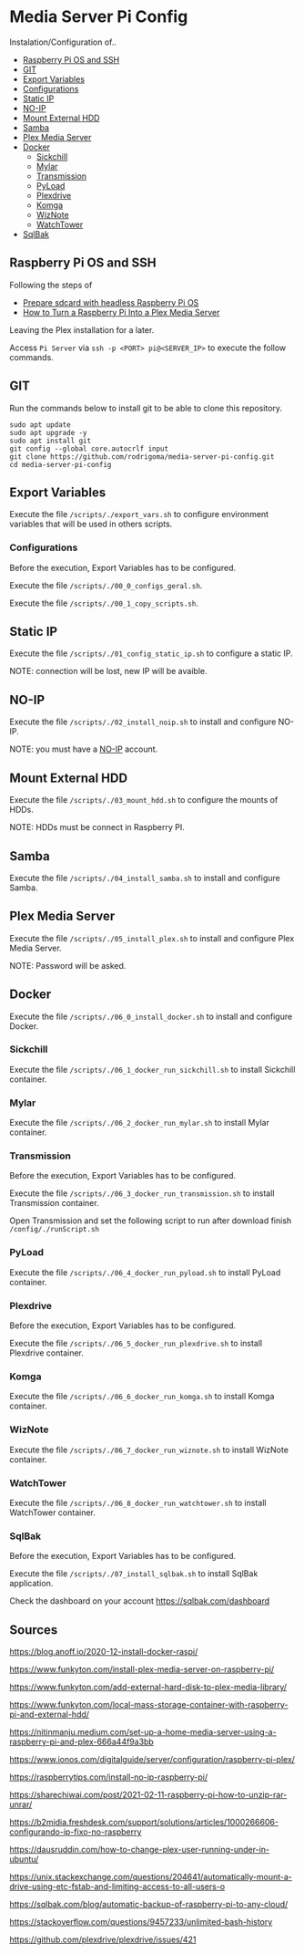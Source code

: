 # Media Server Pi Config

Instalation/Configuration of..
- [Raspberry Pi OS and SSH](#raspberry-pi-os-and-ssh)
- [GIT](#git)
- [Export Variables](export-variables)
- [Configurations](#configurations)
- [Static IP](#static-ip)
- [NO-IP](#no-ip)
- [Mount External HDD](#mount-external-hdd)
- [Samba](#samba)
- [Plex Media Server](#plex-media-server)
- [Docker](#docker)
  - [Sickchill](#sickchill)
  - [Mylar](#mylar)
  - [Transmission](#transmission)
  - [PyLoad](#pyload)
  - [Plexdrive](#plexdrive)
  - [Komga](#komga)
  - [WizNote](#wiznote)
  - [WatchTower](#watchtower)
- [SqlBak](#sqlbak)


## Raspberry Pi OS and SSH

Following the steps of 
- [Prepare sdcard with headless Raspberry Pi OS](https://www.funkyton.com/install-plex-media-server-on-raspberry-pi/)
- [How to Turn a Raspberry Pi Into a Plex Media Server](https://www.makeuseof.com/tag/raspberry-pi-plex-media-server/)


Leaving the Plex installation for a later.

Access `Pi Server` via `ssh -p <PORT> pi@<SERVER_IP>` to execute the follow commands. 


## GIT

Run the commands below to install git to be able to clone this repository.

```
sudo apt update
sudo apt upgrade -y
sudo apt install git
git config --global core.autocrlf input
git clone https://github.com/rodrigoma/media-server-pi-config.git
cd media-server-pi-config
```


## Export Variables

Execute the file `/scripts/./export_vars.sh` to configure environment variables that will be used in others scripts.


### Configurations

Before the execution, Export Variables has to be configured.

Execute the file `/scripts/./00_0_configs_geral.sh`.

Execute the file `/scripts/./00_1_copy_scripts.sh`.


## Static IP

Execute the file `/scripts/./01_config_static_ip.sh` to configure a static IP.

NOTE: connection will be lost, new IP will be avaible.


## NO-IP

Execute the file `/scripts/./02_install_noip.sh` to install and configure NO-IP.

NOTE: you must have a [NO-IP](https://www.noip.com/) account.


## Mount External HDD

Execute the file `/scripts/./03_mount_hdd.sh` to configure the mounts of HDDs.

NOTE: HDDs must be connect in Raspberry PI.

## Samba

Execute the file `/scripts/./04_install_samba.sh` to install and configure Samba.


## Plex Media Server

Execute the file `/scripts/./05_install_plex.sh` to install and configure Plex Media Server.

NOTE: Password will be asked.


## Docker

Execute the file `/scripts/./06_0_install_docker.sh` to install and configure Docker.


### Sickchill

Execute the file `/scripts/./06_1_docker_run_sickchill.sh` to install Sickchill container.


### Mylar

Execute the file `/scripts/./06_2_docker_run_mylar.sh` to install Mylar container.


### Transmission

Before the execution, Export Variables has to be configured.

Execute the file `/scripts/./06_3_docker_run_transmission.sh` to install Transmission container.

Open Transmission and set the following script to run after download finish `/config/./runScript.sh`


### PyLoad

Execute the file `/scripts/./06_4_docker_run_pyload.sh` to install PyLoad container.


### Plexdrive

Before the execution, Export Variables has to be configured.

Execute the file `/scripts/./06_5_docker_run_plexdrive.sh` to install Plexdrive container.


### Komga

Execute the file `/scripts/./06_6_docker_run_komga.sh` to install Komga container.


### WizNote

Execute the file `/scripts/./06_7_docker_run_wiznote.sh` to install WizNote container.


### WatchTower

Execute the file `/scripts/./06_8_docker_run_watchtower.sh` to install WatchTower container.


### SqlBak

Before the execution, Export Variables has to be configured.

Execute the file `/scripts/./07_install_sqlbak.sh` to install SqlBak application.

Check the dashboard on your account https://sqlbak.com/dashboard


## Sources

https://blog.anoff.io/2020-12-install-docker-raspi/

https://www.funkyton.com/install-plex-media-server-on-raspberry-pi/

https://www.funkyton.com/add-external-hard-disk-to-plex-media-library/

https://www.funkyton.com/local-mass-storage-container-with-raspberry-pi-and-external-hdd/

https://nitinmanju.medium.com/set-up-a-home-media-server-using-a-raspberry-pi-and-plex-666a44f9a3bb

https://www.ionos.com/digitalguide/server/configuration/raspberry-pi-plex/

https://raspberrytips.com/install-no-ip-raspberry-pi/

https://sharechiwai.com/post/2021-02-11-raspberry-pi-how-to-unzip-rar-unrar/

https://b2midia.freshdesk.com/support/solutions/articles/1000266606-configurando-ip-fixo-no-raspberry

https://dausruddin.com/how-to-change-plex-user-running-under-in-ubuntu/

https://unix.stackexchange.com/questions/204641/automatically-mount-a-drive-using-etc-fstab-and-limiting-access-to-all-users-o

https://sqlbak.com/blog/automatic-backup-of-raspberry-pi-to-any-cloud/

https://stackoverflow.com/questions/9457233/unlimited-bash-history

https://github.com/plexdrive/plexdrive/issues/421

